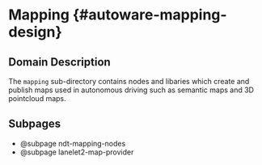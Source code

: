 Mapping {#autoware-mapping-design}
=======

## Domain Description

The `mapping` sub-directory contains nodes and libaries which create and publish maps used in autonomous driving such as semantic maps and 3D pointcloud maps.

## Subpages

- @subpage ndt-mapping-nodes
- @subpage lanelet2-map-provider
